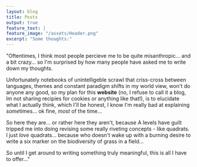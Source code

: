 ```yaml
---
layout: blog
title: Posts
output: true
feature_text: |
feature_image: "/assets/Header.png"
excerpt: "Some thoughts:"
---  
```

"Oftentimes, I think most people percieve me to be quite     misanthropic... and a bit crazy... so I'm surprised by how many people have asked me to write down my thoughts.

Unfortunately notebooks of unintelligeble scrawl that criss-cross between languages, themes and constant paradigm shifts in my world view, won't do anyone any good, so my plan for this **website** (no, I refuse to call it a blog, Im not sharing recipies for cookies or anything like that!), is to elucidate what I actually think, which I'll be honest, I know I'm really bad at explaining *some*times... ok fine, *most* of the time...

So here they are... or rather here they aren't, because A levels have guilt tripped me into doing revising some really riveting concepts - like quadrats. I just *love* quadrats... because who doesn't wake up with a burning desire to write a six marker on the biodiversity of grass in a field... 

So until I get around to writing something truly meaningful, this is all I have to offer..."